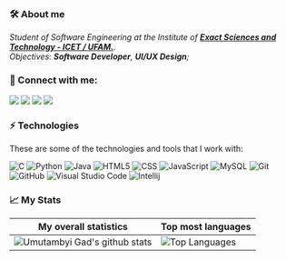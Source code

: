 ### 🛠 About me
<p>
  <em>
   Student of Software Engineering at the Institute of <a href="https://icet.ufam.edu.br/"> <b> Exact Sciences and Technology - ICET / UFAM.</b></a>.<br>
   Objectives: <b>Software Developer</b>, <b>UI/UX Design</b>;
  </em>  
</p>

### 👥 Connect with me:
<p align="left">
<a href="https://www.linkedin.com/in/jhollyfer"><img src="https://img.shields.io/badge/-Jhollyfer%20Rodrigues-333333?style=white&logo=linkedin"/></a>
<a href="https://instagram.com/jhollyferr"><img src="https://img.shields.io/badge/-jhollyferr-333333?style=white&logo=instagram"/></a>
<a href="https://facebook.com/jhollyferr"><img src="https://img.shields.io/badge/-Jhollyfer%20Rodrigues-333333?style=white&logo=facebook"/></a>
<a href="mailto:jhollyferr@gmail.com"><img src="https://img.shields.io/badge/-jhollyferr@gmail.com-333333?style=white&logo=gmail"/></a>
</p>

### ⚡ Technologies

These are some of the technologies and tools that I work with:

  ![C](https://img.shields.io/badge/-C-333333?style=white&logo=c)
  ![Python](https://img.shields.io/badge/-Python-333333?style=flat&logo=python)
  ![Java](https://img.shields.io/badge/-Java-333333?style=flat&logo=Java&logoColor=007396)
  ![HTML5](https://img.shields.io/badge/-HTML5-333333?style=flat&logo=HTML5)
  ![CSS](https://img.shields.io/badge/-CSS-333333?style=flat&logo=CSS3&logoColor=1572B6)
  ![JavaScript](https://img.shields.io/badge/-JavaScript-333333?style=flat&logo=javascript)
  ![MySQL](https://img.shields.io/badge/-MySQL-333333?style=flat&logo=mysql)
  ![Git](https://img.shields.io/badge/-Git-333333?style=flat&logo=git)
  ![GitHub](https://img.shields.io/badge/-GitHub-333333?style=flat&logo=github)
  ![Visual Studio Code](https://img.shields.io/badge/-Visual%20Studio%20Code-333333?style=flat&logo=visual-studio-code&logoColor=007ACC)
  ![Intellij](https://img.shields.io/badge/-Intellij-333333?style=white&logo=intellij-idea)

### 📈 My Stats
|My overall statistics|Top most languages |
|------------------|-------------|
|![Umutambyi Gad's github stats](https://github-readme-stats.vercel.app/api?username=jhollyferr&show_icons=true&hide_border=true&count_private=true&theme=tokyonight)|![Top Languages](https://github-readme-stats.vercel.app/api/top-langs/?username=jhollyferr&langs_count=10&count_private=true&hide_border=true&theme=tokyonight&layout=compact)|

